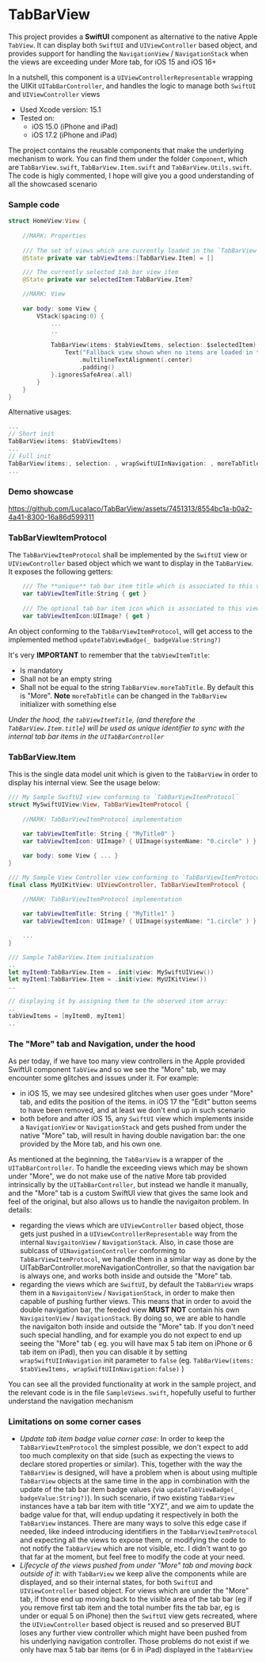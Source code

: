 # TabBarView
This project provides a **SwiftUI** component as alternative to the native Apple `TabView`. It can display both `SwiftUI` and `UIViewController` based object, and provides support for handling the `NavigationView` / `NavigationStack` when the views are exceeding under More tab, for iOS 15 and iOS 16+ 

In a nutshell, this component is a `UIViewControllerRepresentable` wrapping the UIKit `UITabBarController`, and handles the logic to manage both `SwiftUI` and `UIViewController` views

- Used Xcode version: 15.1
- Tested on:
  - iOS 15.0 (iPhone and iPad)
  - iOS 17.2 (iPhone and iPad)
 
The project contains the reusable components that make the underlying mechanism to work. You can find them under the folder `Component`, which are `TabBarView.swift`, `TabBarView.Item.swift` and `TabBarView.Utils.swift`. The code is higly commented, I hope will give you a good understanding of all the showcased scenario

### Sample code

```swift
struct HomeView:View {
    
    //MARK: Properties
    
    /// The set of views which are currently loaded in the `TabBarView` component
    @State private var tabViewItems:[TabBarView.Item] = []

    /// The currently selected tab bar view item
    @State private var selectedItem:TabBarView.Item?

    //MARK: View
    
    var body: some View {
        VStack(spacing:0) {
            ...
            ..

            TabBarView(items: $tabViewItems, selection: $selectedItem) {
                Text("Fallback view shown when no items are loaded in the `TabBarView`")
                    .multilineTextAlignment(.center)
                    .padding()
            }.ignoresSafeArea(.all)
        }
    }
}
```

Alternative usages:

```swift
...
// Short init
TabBarView(items: $tabViewItems)
...
// Full init
TabBarView(items:, selection: , wrapSwiftUIInNavigation: , moreTabTitle: , popToRootOnSelectedTab: , fallbackContent: )
...
```

### Demo showcase

https://github.com/LucaIaco/TabBarView/assets/7451313/8554bc1a-b0a2-4a41-8300-16a86d599311

### TabBarViewItemProtocol

The `TabBarViewItemProtocol` shall be implemented by the `SwiftUI` view or `UIViewController` based object which we want to display in the `TabBarView`. It exposes the following getters:

```swift
    /// The **unique** tab bar item title which is associated to this view once shown in the `TabBarView`
    var tabViewItemTitle:String { get }
    
    /// The optional tab bar item icon which is associated to this view once shown in the `TabBarView`
    var tabViewItemIcon:UIImage? { get }
```

An object conforming to the `TabBarViewItemProtocol`, will get access to the implemented method `updateTabViewBadge(_ badgeValue:String?)`

It's very **IMPORTANT** to remember that the `tabViewItemTitle`:
- Is mandatory
- Shall not be an empty string
- Shall not be equal to the string `TabBarView.moreTabTitle`. By default this is "More". **Note** `moreTabTitle` can be changed in the `TabBarView` initializer with something else

*Under the hood, the `tabViewItemTitle`, (and therefore the `TabBarView.Item.title`) will be used as unique identifier to sync with the internal tab bar items in the `UITabBarController`*

### TabBarView.Item

This is the single data model unit which is given to the `TabBarView` in order to display his internal view. See the usage below:

```swift
/// My Sample SwiftUI view conforming to `TabBarViewItemProtocol`
struct MySwiftUIView:View, TabBarViewItemProtocol {
        
    //MARK: TabBarViewItemProtocol implementation
    
    var tabViewItemTitle: String { "MyTitle0" }
    var tabViewItemIcon: UIImage? { UIImage(systemName: "0.circle" ) }

    var body: some View { ... }
}

/// My Sample View Controller view conforming to `TabBarViewItemProtocol`
final class MyUIKitView: UIViewController, TabBarViewItemProtocol {

    //MARK: TabBarViewItemProtocol implementation
    
    var tabViewItemTitle: String { "MyTitle1" }
    var tabViewItemIcon: UIImage? { UIImage(systemName: "1.circle" ) }

    ...
}

/// Sample TabBarView.Item initialization
..
let myItem0:TabBarView.Item = .init(view: MySwiftUIView())
let myItem1:TabBarView.Item = .init(view: MyUIKitView())
..

// displaying it by assigning them to the observed item array:
..
tabViewItems = [myItem0, myItem1]
..

```

### The "More" tab and Navigation, under the hood

As per today, if we have too many view controllers in the Apple provided SwiftUI component `TabView` and so we see the "More" tab, we may encounter some glitches and issues under it. For example:
- in iOS 15, we may see undesired glitches when user goes under "More" tab, and edits the position of the items. in iOS 17 the "Edit" button seems to have been removed, and at least we don't end up in such scenario
- both before and after iOS 15, any `SwiftUI` view which implements inside a `NavigationView` or `NavigationStack` and gets pushed from under the native "More" tab, will result in having double navigation bar: the one provided by the More tab, and his own one.
  
As mentioned at the beginning, the `TabBarView` is a wrapper of the `UITabBarController`. To handle the exceeding views which may be shown under "More", we do not make use of the native More tab provided intrinsically by the `UITabBarController`, but instead we handle it manually, and the "More" tab is a custom SwiftUI view that gives the same look and feel of the original, but also allows us to handle the navigaiton problem. In details:
- regarding the views which are `UIViewController` based object, those gets just pushed in a `UIViewControllerRepresentable` way from the internal `NavigaitonView` / `NavigationStack`. Also, in case those are sublcass of `UINavigationController` conforming to `TabBarViewItemProtocol`, we handle them in a similar way as done by the UITabBarController.moreNavigationController, so that the navigation bar is always one, and works both inside and outside the "More" tab.
- regarding the views which are `SwiftUI`, by default the `TabBarView` wraps them in a `NavigaitonView` / `NavigationStack`, in order to make then capable of pushing further views. This means that in order to avoid the double navigation bar, the feeded view **MUST NOT** contain his own `NavigaitonView` / `NavigationStack`. By doing so, we are able to handle the navigaiton both inside and outside the "More" tab. If you don't need such special handling, and for example you do not expect to end up seeing the "More" tab ( eg. you will have max 5 tab item on iPhone or 6 tab item on iPad), then you can disable it by setting `wrapSwiftUIInNavigation` init parameter to `false` (eg. `TabBarView(items: $tabViewItems, wrapSwiftUIInNavigation:false)` )

You can see all the provided functionality at work in the sample project, and the relevant code is in the file `SampleViews.swift`, hopefully useful to further understand the navigation mechanism

### Limitations on some corner cases

- *Update tab item badge value corner case*: In order to keep the `TabBarViewItemProtocol` the simplest possible, we don't expect to add too much complexity on that side (such as expecting the views to declare stored properties or similar). This, together with the way the `TabBarView` is designed, will have a problem when is about using multiple `TabBarView` objects at the same time in the app in combination with the update of the tab bar item badge values (via `updateTabViewBadge(_ badgeValue:String?)`). In such scenario, if two existing `TabBarView` instances have a tab bar item with title "XYZ", and we aim to update the badge value for that, will endup updating it respectively in both the `TabBarView` instances. There are many ways to solve this edge case if needed, like indeed introducing identifiers in the `TabBarViewItemProtocol` and expecting all the views to expose them, or modifying the code to not notify the `TabBarView` which are not visible, etc. I didn't want to go that far at the moment, but feel free to modify the code at your need.
- *Lifecycle of the views pushed from under "More" tab and moving back outside of it*: with `TabBarView` we keep alive the components while are displayed, and so their internal states, for both `SwiftUI` and `UIViewController` based object. For views which are under the "More" tab, if those end up moving back to the visible area of the tab bar (eg if you remove first tab item and the total number fits the tab bar, eg is under or equal 5 on iPhone) then the `SwiftUI` view gets recreated, where the `UIViewController` based object is reused and so preserved BUT loses any further view controller which might have been pushed from his underlying navigation controller. Those problems do not exist if we only have max 5 tab bar items (or 6 in iPad) displayed in the `TabBarView`
